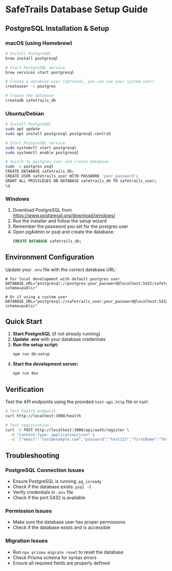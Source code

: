 # SafeTrails Database Setup Guide

## PostgreSQL Installation & Setup

### macOS (using Homebrew)
```bash
# Install PostgreSQL
brew install postgresql

# Start PostgreSQL service
brew services start postgresql

# Create a database user (optional, you can use your system user)
createuser -s postgres

# Create the database
createdb safetrails_db
```

### Ubuntu/Debian
```bash
# Install PostgreSQL
sudo apt update
sudo apt install postgresql postgresql-contrib

# Start PostgreSQL service
sudo systemctl start postgresql
sudo systemctl enable postgresql

# Switch to postgres user and create database
sudo -u postgres psql
CREATE DATABASE safetrails_db;
CREATE USER safetrails_user WITH PASSWORD 'your_password';
GRANT ALL PRIVILEGES ON DATABASE safetrails_db TO safetrails_user;
\q
```

### Windows
1. Download PostgreSQL from https://www.postgresql.org/download/windows/
2. Run the installer and follow the setup wizard
3. Remember the password you set for the postgres user
4. Open pgAdmin or psql and create the database:
   ```sql
   CREATE DATABASE safetrails_db;
   ```

## Environment Configuration

Update your `.env` file with the correct database URL:

```env
# For local development with default postgres user
DATABASE_URL="postgresql://postgres:your_password@localhost:5432/safetrails_db?schema=public"

# Or if using a custom user
DATABASE_URL="postgresql://safetrails_user:your_password@localhost:5432/safetrails_db?schema=public"
```

## Quick Start

1. **Start PostgreSQL** (if not already running)
2. **Update .env** with your database credentials
3. **Run the setup script:**
   ```bash
   npm run db:setup
   ```
4. **Start the development server:**
   ```bash
   npm run dev
   ```

## Verification

Test the API endpoints using the provided `test-api.http` file or curl:

```bash
# Test health endpoint
curl http://localhost:3000/health

# Test registration
curl -X POST http://localhost:3000/api/auth/register \
  -H "Content-Type: application/json" \
  -d '{"email":"test@example.com","password":"test123","firstName":"Test","lastName":"User"}'
```

## Troubleshooting

### PostgreSQL Connection Issues
- Ensure PostgreSQL is running: `pg_isready`
- Check if the database exists: `psql -l`
- Verify credentials in `.env` file
- Check if the port 5432 is available

### Permission Issues
- Make sure the database user has proper permissions
- Check if the database exists and is accessible

### Migration Issues
- Run `npx prisma migrate reset` to reset the database
- Check Prisma schema for syntax errors
- Ensure all required fields are properly defined
